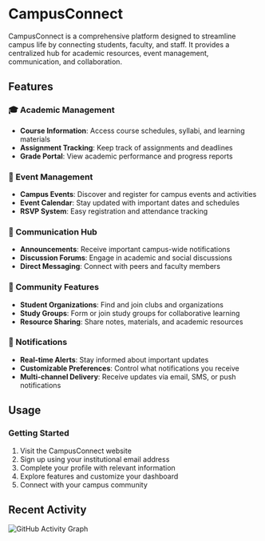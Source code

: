 # CampusConnect
CampusConnect is a comprehensive platform designed to streamline campus life by connecting students, faculty, and staff. It provides a centralized hub for academic resources, event management, communication, and collaboration.
## Features
### 🎓 Academic Management
- **Course Information**: Access course schedules, syllabi, and learning materials
- **Assignment Tracking**: Keep track of assignments and deadlines
- **Grade Portal**: View academic performance and progress reports
### 📅 Event Management
- **Campus Events**: Discover and register for campus events and activities
- **Event Calendar**: Stay updated with important dates and schedules
- **RSVP System**: Easy registration and attendance tracking
### 💬 Communication Hub
- **Announcements**: Receive important campus-wide notifications
- **Discussion Forums**: Engage in academic and social discussions
- **Direct Messaging**: Connect with peers and faculty members
### 🤝 Community Features
- **Student Organizations**: Find and join clubs and organizations
- **Study Groups**: Form or join study groups for collaborative learning
- **Resource Sharing**: Share notes, materials, and academic resources
### 🔔 Notifications
- **Real-time Alerts**: Stay informed about important updates
- **Customizable Preferences**: Control what notifications you receive
- **Multi-channel Delivery**: Receive updates via email, SMS, or push notifications
## Usage
### Getting Started
1. Visit the CampusConnect website
2. Sign up using your institutional email address
3. Complete your profile with relevant information
4. Explore features and customize your dashboard
5. Connect with your campus community

## Recent Activity
![GitHub Activity Graph](https://github-readme-activity-graph.vercel.app/graph?username=cosmicgamerbot&repo=codecraft_ncd&days=2&area=true&theme=github-compact&hide_border=true)
